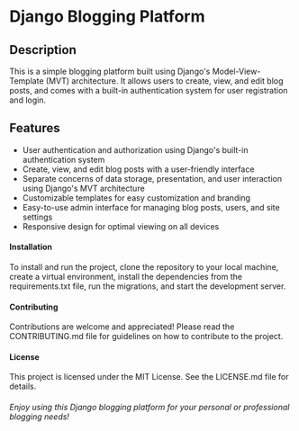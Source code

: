# Django Blogging Platform

## Description

<p> This is a simple blogging platform built using Django's Model-View-Template (MVT) architecture. It allows users to create, view, and edit blog posts, and comes with a built-in authentication system for user registration and login. </p>

## Features

* User authentication and authorization using Django's built-in authentication system
* Create, view, and edit blog posts with a user-friendly interface
* Separate concerns of data storage, presentation, and user interaction using Django's MVT architecture
* Customizable templates for easy customization and branding
* Easy-to-use admin interface for managing blog posts, users, and site settings
* Responsive design for optimal viewing on all devices
#### Installation
To install and run the project, clone the repository to your local machine, create a virtual environment, install the dependencies from the requirements.txt file, run the migrations, and start the development server.

#### Contributing

Contributions are welcome and appreciated! Please read the CONTRIBUTING.md file for guidelines on how to contribute to the project.

#### License

This project is licensed under the MIT License. See the LICENSE.md file for details.

###### Enjoy using this Django blogging platform for your personal or professional blogging needs!
